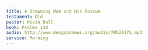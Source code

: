 ```yaml
---
title: A Drowning Man and His Rescue
testament: Old
pastor: Kevin Ball 
book: Psalms 130
audio: http://www.mecgoodnews.org/audio/70520171.mp3
service: Morning
---
```

